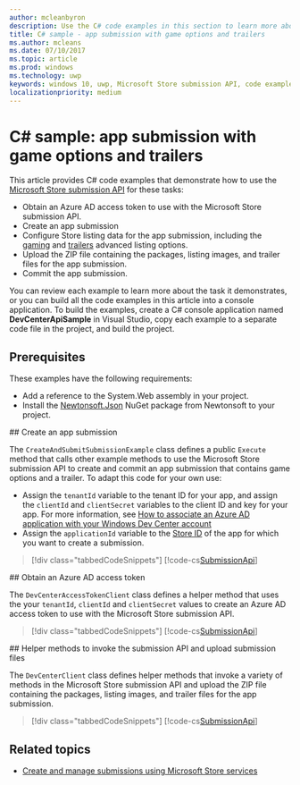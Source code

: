 ```yaml
---
author: mcleanbyron
description: Use the C# code examples in this section to learn more about submitting game options and trailers using the Microsoft Store submission API.
title: C# sample - app submission with game options and trailers
ms.author: mcleans
ms.date: 07/10/2017
ms.topic: article
ms.prod: windows
ms.technology: uwp
keywords: windows 10, uwp, Microsoft Store submission API, code examples, game options, trailers, advanced listings, C#
localizationpriority: medium
---
```


# C\# sample: app submission with game options and trailers

This article provides C# code examples that demonstrate how to use the [Microsoft Store submission API](create-and-manage-submissions-using-windows-store-services.md) for these tasks:

* Obtain an Azure AD access token to use with the Microsoft Store submission API.
* Create an app submission
* Configure Store listing data for the app submission, including the [gaming](manage-app-submissions.md#gaming-options-object) and [trailers](manage-app-submissions.md#trailer-object) advanced listing options.
* Upload the ZIP file containing the packages, listing images, and trailer files for the app submission.
* Commit the app submission.

You can review each example to learn more about the task it demonstrates, or you can build all the code examples in this article into a console application. To build the examples, create a C# console application named **DevCenterApiSample** in Visual Studio, copy each example to a separate code file in the project, and build the project.

## Prerequisites

These examples have the following requirements:

* Add a reference to the System.Web assembly in your project.
* Install the [Newtonsoft.Json](http://www.newtonsoft.com/json) NuGet package from Newtonsoft to your project.

<span id="create-app-submission" />
## Create an app submission

The ```CreateAndSubmitSubmissionExample``` class defines a public ```Execute``` method that calls other example methods to use the Microsoft Store submission API to create and commit an app submission that contains game options and a trailer. To adapt this code for your own use:

* Assign the ```tenantId``` variable to the tenant ID for your app, and assign the ```clientId``` and ```clientSecret``` variables to the client ID and key for your app. For more information, see [How to associate an Azure AD application with your Windows Dev Center account](create-and-manage-submissions-using-windows-store-services.md#how-to-associate-an-azure-ad-application-with-your-windows-dev-center-account)
* Assign the ```applicationId``` variable to the [Store ID](in-app-purchases-and-trials.md#store_ids) of the app for which you want to create a submission.

> [!div class="tabbedCodeSnippets"]
[!code-cs[SubmissionApi](./code/StoreServicesExamples_SubmissionAdvancedListings/cs/CreateAndSubmitSubmissionExample.cs#CreateAndSubmitSubmissionExample)]

<span id="token" />
## Obtain an Azure AD access token

The ```DevCenterAccessTokenClient``` class defines a helper method that uses the your ```tenantId```, ```clientId``` and ```clientSecret``` values to create an Azure AD access token to use with the Microsoft Store submission API.

> [!div class="tabbedCodeSnippets"]
[!code-cs[SubmissionApi](./code/StoreServicesExamples_SubmissionAdvancedListings/cs/DevCenterAccessTokenClient.cs#DevCenterAccessTokenClient)]

<span id="utilities" />
## Helper methods to invoke the submission API and upload submission files

The ```DevCenterClient``` class defines helper methods that invoke a variety of methods in the Microsoft Store submission API and upload the ZIP file containing the packages, listing images, and trailer files for the app submission.

> [!div class="tabbedCodeSnippets"]
[!code-cs[SubmissionApi](./code/StoreServicesExamples_SubmissionAdvancedListings/cs/DevCenterClient.cs#DevCenterClient)]

## Related topics

* [Create and manage submissions using Microsoft Store services](create-and-manage-submissions-using-windows-store-services.md)
